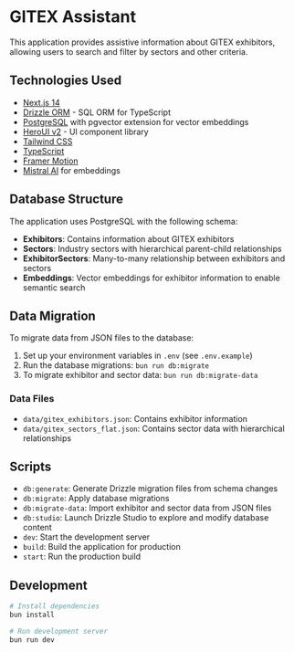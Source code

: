 # GITEX Assistant

This application provides assistive information about GITEX exhibitors, allowing users to search and filter by sectors and other criteria.

## Technologies Used

- [Next.js 14](https://nextjs.org/docs/getting-started)
- [Drizzle ORM](https://orm.drizzle.team/) - SQL ORM for TypeScript
- [PostgreSQL](https://www.postgresql.org/) with pgvector extension for vector embeddings
- [HeroUI v2](https://heroui.com/) - UI component library
- [Tailwind CSS](https://tailwindcss.com/)
- [TypeScript](https://www.typescriptlang.org/)
- [Framer Motion](https://www.framer.com/motion/)
- [Mistral AI](https://mistral.ai/) for embeddings

## Database Structure

The application uses PostgreSQL with the following schema:

- **Exhibitors**: Contains information about GITEX exhibitors
- **Sectors**: Industry sectors with hierarchical parent-child relationships
- **ExhibitorSectors**: Many-to-many relationship between exhibitors and sectors
- **Embeddings**: Vector embeddings for exhibitor information to enable semantic search

## Data Migration

To migrate data from JSON files to the database:

1. Set up your environment variables in `.env` (see `.env.example`)
2. Run the database migrations: `bun run db:migrate`
3. To migrate exhibitor and sector data: `bun run db:migrate-data`

### Data Files

- `data/gitex_exhibitors.json`: Contains exhibitor information
- `data/gitex_sectors_flat.json`: Contains sector data with hierarchical relationships

## Scripts

- `db:generate`: Generate Drizzle migration files from schema changes
- `db:migrate`: Apply database migrations
- `db:migrate-data`: Import exhibitor and sector data from JSON files
- `db:studio`: Launch Drizzle Studio to explore and modify database content
- `dev`: Start the development server
- `build`: Build the application for production
- `start`: Run the production build

## Development

```bash
# Install dependencies
bun install

# Run development server
bun run dev
```
